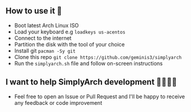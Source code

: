 ## How to use it 📖
- Boot latest Arch Linux ISO
- Load your keyboard e.g `loadkeys us-acentos`
- Connect to the internet
- Partition the disk with the tool of your choice
- Install git `pacman -Sy git`
- Clone this repo `git clone https://github.com/geminis3/simplyarch`
- Run the `simplyarch.sh` file and follow on-screen instructions
## I want to help SimplyArch development 🙋‍♂️🙋‍♀️
- Feel free to open an Issue or Pull Request and I'll be happy to receive any feedback or code improvement
